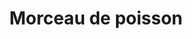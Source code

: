 ---
title: "Morceau de poisson"
description: ""
price_s: ""
price_l: ""
price_lg: "9.95"
weight: "4"
hidden: true
---